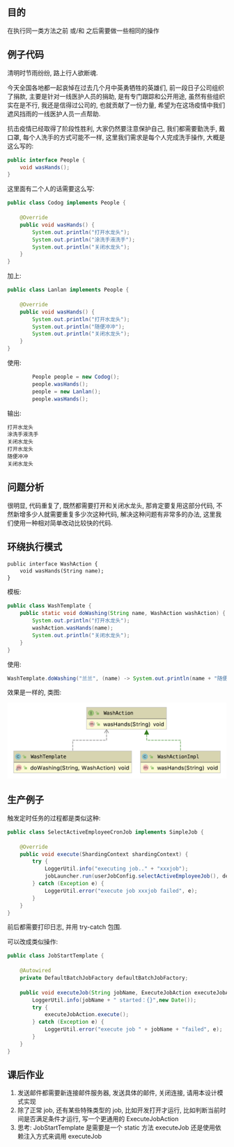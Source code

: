## 目的

在执行同一类方法之前 或/和 之后需要做一些相同的操作

## 例子代码

清明时节雨纷纷, 路上行人欲断魂.

今天全国各地都一起哀悼在过去几个月中英勇牺牲的英雄们, 前一段日子公司组织了捐款, 主要是针对一线医护人员的捐助, 是有专门跟踪和公开用途, 虽然有些组织实在是不行, 我还是信得过公司的, 也就贡献了一份力量, 希望为在这场疫情中我们遮风挡雨的一线医护人员一点帮助.

抗击疫情已经取得了阶段性胜利, 大家仍然要注意保护自己, 我们都需要勤洗手, 戴口罩, 每个人洗手的方式可能不一样, 这里我们需求是每个人完成洗手操作, 大概是这么写的:

```java
public interface People {
    void wasHands();
}
```

这里面有二个人的话需要这么写:

```java
public class Codog implements People {

    @Override
    public void wasHands() {
        System.out.println("打开水龙头");
        System.out.println("涂洗手液洗手");
        System.out.println("关闭水龙头");
    }
}
```

加上:

```java
public class Lanlan implements People {

    @Override
    public void wasHands() {
        System.out.println("打开水龙头");
        System.out.println("随便冲冲");
        System.out.println("关闭水龙头");
    }
}
```

使用:

```java
        People people = new Codog();
        people.wasHands();
        people = new Lanlan();
        people.wasHands();
```

输出:

```java
打开水龙头
涂洗手液洗手
关闭水龙头
打开水龙头
随便冲冲
关闭水龙头
```

## 问题分析

很明显, 代码重复了, 既然都需要打开和关闭水龙头, 那肯定要复用这部分代码, 不然新增多少人就需要重复多少次这种代码, 解决这种问题有非常多的办法, 这里我们使用一种相对简单改动比较快的代码.

## 环绕执行模式

```
public interface WashAction {
    void wasHands(String name);
}
```

模板:

```java
public class WashTemplate {
    public static void doWashing(String name, WashAction washAction) {
        System.out.println("打开水龙头");
        washAction.wasHands(name);
        System.out.println("关闭水龙头");
    }
}
```

使用:

```java
WashTemplate.doWashing("兰兰", (name) -> System.out.println(name + "随便冲冲"));
```

效果是一样的, 类图:

![](/assets/2020040400.png)

## 生产例子

触发定时任务的过程都是类似这种:

```java
public class SelectActiveEmployeeCronJob implements SimpleJob {

    @Override
    public void execute(ShardingContext shardingContext) {
        try {
            LoggerUtil.info("executing job.." + "xxxjob");
            jobLauncher.run(userJobConfig.selectActiveEmployeeJob(), defaultBatchJobFactory.createDefaultJobParam());
        } catch (Exception e) {
            LoggerUtil.error("execute job xxxjob failed", e);
        }
    }
}
```

前后都需要打印日志, 并用 try-catch 包围.

可以改成类似操作:

```java
public class JobStartTemplate {

    @Autowired
    private DefaultBatchJobFactory defaultBatchJobFactory;

    public void executeJob(String jobName, ExecuteJobAction executeJobAction) {
        LoggerUtil.info(jobName + " started：{}",new Date());
        try {
            executeJobAction.execute();
        } catch (Exception e) {
            LoggerUtil.error("execute job " + jobName + "failed", e);
        }
    }
}
```

## 课后作业

1. 发送邮件都需要新连接邮件服务器, 发送具体的邮件, 关闭连接, 请用本设计模式实现
2. 除了正常 job, 还有某些特殊类型的 job, 比如开发打开才运行, 比如判断当前时间是否满足条件才运行, 写一个更通用的 ExecuteJobAction
3. 思考: JobStartTemplate 是需要是一个 static 方法 executeJob 还是使用依赖注入方式来调用 executeJob




